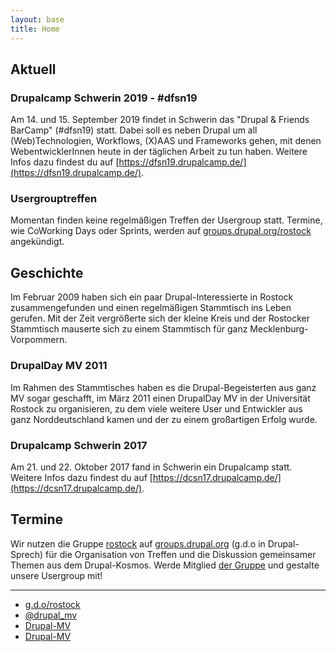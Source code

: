 ```yaml
---
layout: base
title: Home
---
```


## Aktuell

### Drupalcamp Schwerin 2019 - #dfsn19

Am 14. und 15. September 2019 findet in Schwerin das "Drupal &amp; Friends
BarCamp" (#dfsn19) statt. Dabei soll es neben Drupal um all (Web)Technologien, Workflows,
(X)AAS und Frameworks gehen, mit denen WebentwicklerInnen heute in der täglichen
Arbeit zu tun haben. Weitere Infos dazu findest du auf
[https://dfsn19.drupalcamp.de/](https://dfsn19.drupalcamp.de/).

### Usergrouptreffen

Momentan finden keine regelmäßigen Treffen der Usergroup statt. Termine, wie
CoWorking Days oder Sprints, werden auf [groups.drupal.org/rostock][gdo-mv]
angekündigt.

## Geschichte

Im Februar 2009 haben sich ein paar Drupal-Interessierte in Rostock
zusammengefunden und einen regelmäßigen Stammtisch ins Leben gerufen. Mit der
Zeit vergrößerte sich der kleine Kreis und der Rostocker Stammtisch mauserte
sich zu einem Stammtisch für ganz Mecklenburg-Vorpommern.

### DrupalDay MV 2011

Im Rahmen des Stammtisches haben es die Drupal-Begeisterten aus ganz MV sogar
geschafft, im März 2011 einen DrupalDay MV in der Universität Rostock zu
organisieren, zu dem viele weitere User und Entwickler aus ganz Norddeutschland
kamen und der zu einem großartigen Erfolg wurde.

### Drupalcamp Schwerin 2017

Am 21. und 22. Oktober 2017 fand in Schwerin ein Drupalcamp statt. Weitere Infos dazu findest du auf [https://dcsn17.drupalcamp.de/](https://dcsn17.drupalcamp.de/).

## Termine

Wir nutzen die Gruppe [rostock][gdo-mv] auf [groups.drupal.org][gdo] (g.d.o in
Drupal-Sprech) für die Organisation von Treffen und die Diskussion gemeinsamer
Themen aus dem Drupal-Kosmos. Werde Mitglied [der Gruppe][gdo-mv] und gestalte
unsere Usergroup mit!

---

<ul class="fa-ul main-list">
  <li class="main-list-item">
    <span class="fa fa-drupal fa-lg main-list-item-icon"></span>
    <a href="https://groups.drupal.org/rostock">g.d.o/rostock</a>
  </li>
  <li class="main-list-item">
    <span class="fa fa-twitter fa-lg main-list-item-icon"></span>
    <a href="https://twitter.com/drupal_mv">@drupal_mv</a>
  </li>
  <li class="main-list-item">
    <span class="fa fa-facebook fa-lg main-list-item-icon"></span>
    <a href="https://www.facebook.com/pages/Drupal-MV/203909262954654">Drupal-MV</a>
  </li>
  <li class="main-list-item">
    <span class="fa fa-google-plus fa-lg main-list-item-icon"></span>
    <a href="https://plus.google.com/b/114305363581948692351/">Drupal-MV</a>
  </li>
</ul>

[gdo]: https://groups.drupal.org
[gdo-mv]: https://groups.drupal.org/rostock
